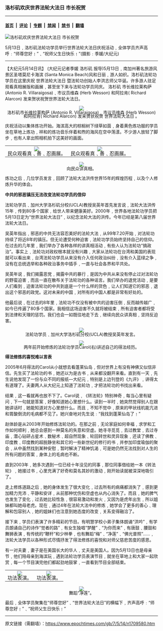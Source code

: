 ### 洛杉矶欢庆世界法轮大法日 市长祝贺

---

#### [首页](../../../..?n1709580) &nbsp;|&nbsp; [评论](../../../../../epoch-comment?n1709580) &nbsp;|&nbsp; [专题](../../../../../epoch-special?n1709580) &nbsp;|&nbsp; [禁闻](../../../../../epoch-news?n1709580) &nbsp;|&nbsp; [禁书](../../../../../books?n1709580) &nbsp;|&nbsp; [翻墙](https://github.com/gfw-breaker/nogfw/blob/master/README.md?n1709580)


<div><img alt="洛杉矶欢庆世界法轮大法日 市长祝贺" class="attachment-djy_600_400 size-djy_600_400 wp-post-image" src="https://i.epochtimes.com/assets/uploads/2007/05/70513234934815-600x400.jpg"/>
<div class="caption">
 <p>
  5月13日﹐洛杉矶法轮功学员举行世界法轮大法日庆祝活动﹐全体学员齐声高呼﹕“师尊您好﹗”﹑“祝师父生日快乐﹗”(摄影﹕季媛/大纪元)
 </p>
</div></div><hr/><div class="post_content" id="artbody" itemprop="articleBody">
 <!-- article content begin -->
 <p>
  【大纪元5月14日讯】 (大纪元记者季媛
  <ok href="https://www.epochtimes.com/gb/tag/%E6%B4%9B%E6%9D%89%E7%9F%B6.html">
   洛杉矶
  </ok>
  报导)5月13日﹐南加州著名旅游风景区圣塔莫尼卡海滨 (Santa Monica Beach)风和日丽﹐游人如织。洛杉矶法轮功学员在这里庆祝
  <ok href="https://www.epochtimes.com/gb/tag/%E4%B8%96%E7%95%8C%E6%B3%95%E8%BD%AE%E5%A4%A7%E6%B3%95%E6%97%A5.html">
   世界法轮大法日
  </ok>
  暨法轮功创始人李洪志师父华诞。许多游人驻足观看真相展版和画展﹐甚至坐下来与法轮功学员同庆。
  <ok href="https://www.epochtimes.com/gb/tag/%E6%B4%9B%E6%9D%89%E7%9F%B6.html">
   洛杉矶
  </ok>
  市长维拉莱构萨 (Antonio R. Villaraigosa)﹑市议员维森 (Herb Wesson) 和阿拉肯( Richard Alarcon) 发来贺状祝贺世界法轮大法日。
 </p>
 <p>
  <div style="line-height:90%;text-align:center">
   <ok href="/i6/70513234926815.jpg">
    <img src="/i6/70513234926815--ss.jpg"/>
   </ok>
   <br/>
   <span class="bn12">
    洛杉矶市长维拉莱构萨 (Antonio R. Villaraigosa)﹑市议员维森 (Herb Wesson) 和阿拉肯( Richard Alarcon) 发来贺状祝贺
    <ok href="https://www.epochtimes.com/gb/tag/%E4%B8%96%E7%95%8C%E6%B3%95%E8%BD%AE%E5%A4%A7%E6%B3%95%E6%97%A5.html">
     世界法轮大法日
    </ok>
    。
   </span>
  </div>
  <p>
   庆祝活动以集体炼功开始。海滨高大的棕榈树下绿草如茵﹐身着黄色炼功服的学员坐在草地上炼功﹐祥和的炼功音乐伴着和煦的海风在空中荡漾。不少游人放轻了脚步﹐也有人拿出照相机拍下这美好的画面。
  </p>
  <table align="center" border="0">
   <tr>
    <td>
     <div style="line-height:90%;text-align:center">
      <ok href="/i6/70514012927815.jpg">
       <img src="/i6/70514012927815--ss.jpg"/>
      </ok>
      <br/>
      <span class="bn12">
       民众观看真﹑善﹑忍画展。
      </span>
     </div>
    </td>
    <td>
     <div style="line-height:90%;text-align:center">
      <ok href="/i6/70514012937815.jpg">
       <img src="/i6/70514012937815--ss.jpg"/>
      </ok>
      <br/>
      <span class="bn12">
       民众观看真﹑善﹑忍画展。
      </span>
     </div>
    </td>
   </tr>
  </table>
  <p>
   <div style="line-height:90%;text-align:center">
    <ok href="/i6/70514012943815.jpg">
     <img src="/i6/70514012943815--ss.jpg"/>
    </ok>
    <br/>
    <span class="bn12">
     向民众讲真相。
    </span>
   </div>
   <p>
    炼功之后﹐几位学员发言﹐回顾了法轮大法洪传世界15年的辉煌历程﹐以及个人修炼升华的体会。
   </p>
   <p>
    <b>
     中共的邪恶镇压无法改变法轮功学员的信仰
    </b>
   </p>
   <p>
    法轮功学员﹑加州大学洛杉矶分校(UCLA)教授吴英年首先发言说﹐法轮大法洪传15年﹐传到80多个国家﹐给世人带来健康美好。2000年﹐世界各地法轮功学员把5月13日定为“世界法轮大法日”﹐以纪念法轮大法的洪传。今年已经是第八届世界法轮大法日。
   </p>
   <p>
    吴英年指出﹐邪恶的中共无法容忍美好的法轮大法﹐从99年7.20开始﹐对法轮功持续了将近8年的镇压。但无论遭受何种迫害﹐法轮功学员始终坚持自己的信仰。在过去的几年里﹐我们举办了各种各样的讲真相活动﹐有些人认为法轮功“搞政治”。事实上﹐法轮功对政权根本就没有兴趣﹐大家从法轮功在台湾和美国的表现就可以看出来﹐台湾法轮功学员从来没有介入任何政治纠纷﹐没有介入蓝绿之争﹐没有在总统选举和各种政治事务中插手﹐一直与社会各界和平共处。
   </p>
   <p>
    吴英年说﹐我们揭露恶党﹐揭露中共的暴行﹐是因为中共从来没有停止过对法轮功的野蛮迫害﹐而且一直在散布关于法轮功的各种谣言。我们举办的退党活动﹐是要人们看到﹐迫害法轮功的中共到底是一个什么样的货色﹐让人们知道它的邪恶﹐退出这个邪恶的政党。这对未来的中国﹐对所有的中国人都是非常有好处的。
   </p>
   <p>
    他最后说﹐在过去的8年里﹐法轮功不仅没有被中共的迫害压倒﹐反而越传越广﹐如今已传遍了80多个国家。我相信这场迫害不久就将被结束﹐所有迫害者都将受到法律和天理的惩罚。我们也会一如既往地走下去﹐继续向民众讲真相﹐坚持反迫害。
   </p>
   <p>
    <div style="line-height:90%;text-align:center">
     <ok href="/i6/70514012949815.jpg">
      <img src="/i6/70514012949815--ss.jpg"/>
     </ok>
     <br/>
     <span class="bn12">
      法轮功学员﹑加州大学洛杉矶分校(UCLA)教授吴英年发言。
     </span>
    </div>
    <p>
     <div style="line-height:90%;text-align:center">
      <ok href="/i6/70514012955815.jpg">
       <img src="/i6/70514012955815--ss.jpg"/>
      </ok>
      <br/>
      <span class="bn12">
       两年前开始修炼的法轮功学员Carol(右)讲述自己的得法经历。
      </span>
     </div>
     <p>
      <b>
       得法修炼的喜悦难以言表
      </b>
     </p>
     <p>
      2005年6月得法的Carol从小就想去看蓬莱仙岛﹐但对世界上有没有神佛又似信非信。先生买了法轮功的书﹐她还以为是古书﹐从来都没翻开来看。直到有一天﹐先生说他发现了一份与众不同的报纸––大纪元﹐特别是上边刊登的《九评》﹐讲得太有道理了。夫妻两人从大纪元上知道了法轮功﹐才把法轮功的书找出来看。
     </p>
     <p>
      结果﹐这一看就再也放不下了。Carol说﹐《转法轮》特别神奇﹐每当心里有疑问﹐下一句就是答案﹐好像知道她心里想什么。读到一半时﹐她突然觉得别人在跟她讲话时﹐她能知道对方心里想什么。而且﹐不知不觉中﹐原来的甲状线机能亢进和胃酸倒流的毛病都不见了。她兴奋地对先生说﹕“我找到蓬莱仙岛了﹗”
     </p>
     <p>
      赵体龄是从2003年开始修炼法轮功的。在那之前﹐无论家庭如何幸福﹐求学和工作如何顺利﹐她总会感到一种莫名的失意和空虚。她寻寻觅觅﹐去过教堂﹐去过寺庙﹐潜心钻研占星术﹑数秘术﹑超自然现象﹑轮回转世和灵异现象﹐还读了佛教﹑印度教﹑印度教的超脱静坐和其它的一些新世纪的修行的书﹐并参加印度瑜伽的聚会﹐从中虽然找到某种安慰﹐暂时解决了精神饥渴﹐可是她仍然无法找到对人生的所有问题的答案﹐身体上的毛病也不断。
     </p>
     <p>
      直到2003年﹐她多次遇到一位已经十年没见的同事﹐那位同事借给她一本《转法轮》﹐她接过书﹐心里充满了好奇和莫名其妙的激动﹐刚开始读就被深深地吸引了。
     </p>
     <p>
      走上修炼道路之后﹐她的身体发生了很大变化﹐过去所有的病痛都消失了﹐感到更加精力充沛﹑平静和安详﹐从前那种忧伤和空虚也从内心消失了。而且﹐她的脾气也发生了变化﹐过去她比较性急﹐很容易激动和发火﹐又因为是虎年出生﹐所以姐妹都叫她母老虎。现在﹐通过4年在法轮大法中的修炼﹐她学会了更多的善心﹑理解和包容别人﹐她的姐妹们也注意到她态度的改变﹐关系变得融洽了。
     </p>
     <p>
      接下来﹐学员们表演了许多精彩的节目。有明慧学校小弟子集体朗诵“洪吟”﹐有学员朗诵自己的诗作“觉者的路”﹐有女生独唱“梦醒”﹑“为你而来”﹐有唐鼓﹑腰鼓和舞狮表演﹐有传统的“鞭杆”和少林拳﹐也有舞蹈“梅”﹑“净莲”﹑“佛光普照”……﹐法轮大法学员以各种形式尽情抒发了得法修炼的喜悦和对师父慈悲苦度的感恩。
     </p>
     <p>
      有一对夫妻﹐妻子是在美国长大的华人﹐丈夫是美国人。因为5月13日也是母亲节﹐他们陪母亲到海滨玩﹐遇到法轮功学员表演节目﹐就坐在草地上和大家一起欣赏﹐每一个节目演完他们都起劲地鼓掌﹐一直看到节目全部结束。
     </p>
     <table align="center" border="0">
      <tr>
       <td>
        <div style="line-height:90%;text-align:center">
         <ok href="/i6/70514013212815.jpg">
          <img src="/i6/70514013212815--ss.jpg"/>
         </ok>
         <br/>
         <span class="bn12">
          功法表演。
         </span>
        </div>
       </td>
       <td>
        <div style="line-height:90%;text-align:center">
         <ok href="/i6/70514013219815.jpg">
          <img src="/i6/70514013219815--ss.jpg"/>
         </ok>
         <br/>
         <span class="bn12">
          功法表演。
         </span>
        </div>
       </td>
      </tr>
     </table>
     <p>
      <div style="line-height:90%;text-align:center">
       <ok href="/i6/70514013229815.jpg">
        <img src="/i6/70514013229815--ss.jpg"/>
       </ok>
       <br/>
       <span class="bn12">
        舞蹈“净莲”。
       </span>
      </div>
      <p>
       最后﹐全体学员聚集在“师尊您好”﹑“世界法轮大法日”的横幅下﹐齐声高呼﹕“师尊您好﹗”﹑“祝师父生日快乐﹗”
       <font color="#ffffff">
        (http://www.dajiyuan.com)
       </font>
      </p>
      <!-- article content end -->
      <div id="below_article_ad">
      </div>
     </p>
    </p>
   </p>
  </p>
 </p>
</div>


---

原文链接（需翻墙）：https://www.epochtimes.com/gb/7/5/14/n1709580.htm